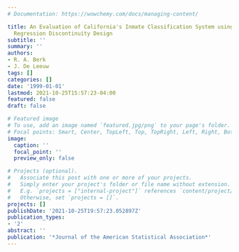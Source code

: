 ```yaml
---
# Documentation: https://wowchemy.com/docs/managing-content/

title: An Evaluation of California's Inmate Classification System using a Generalized
  Regression Discontinuity Design
subtitle: ''
summary: ''
authors:
- R. A. Berk
- J. De Leeuw
tags: []
categories: []
date: '1999-01-01'
lastmod: 2021-10-25T15:57:23-04:00
featured: false
draft: false

# Featured image
# To use, add an image named `featured.jpg/png` to your page's folder.
# Focal points: Smart, Center, TopLeft, Top, TopRight, Left, Right, BottomLeft, Bottom, BottomRight.
image:
  caption: ''
  focal_point: ''
  preview_only: false

# Projects (optional).
#   Associate this post with one or more of your projects.
#   Simply enter your project's folder or file name without extension.
#   E.g. `projects = ["internal-project"]` references `content/project/deep-learning/index.md`.
#   Otherwise, set `projects = []`.
projects: []
publishDate: '2021-10-25T19:57:23.052897Z'
publication_types:
- '2'
abstract: ''
publication: '*Journal of the American Statistical Association*'
---
```

